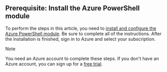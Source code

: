 ## Prerequisite: Install the Azure PowerShell module

To perform the steps in this article, you need to [install and configure the Azure PowerShell module](/powershell/azureps-cmdlets-docs). Be sure to complete all of the instructions. After the installation is finished, sign in to Azure and select your subscription.

> [!NOTE]
> You need an Azure account to complete these steps. If you don't have an Azure account, you can sign up for a [free trial](../articles/active-directory/fundamentals/sign-up-organization.md).
